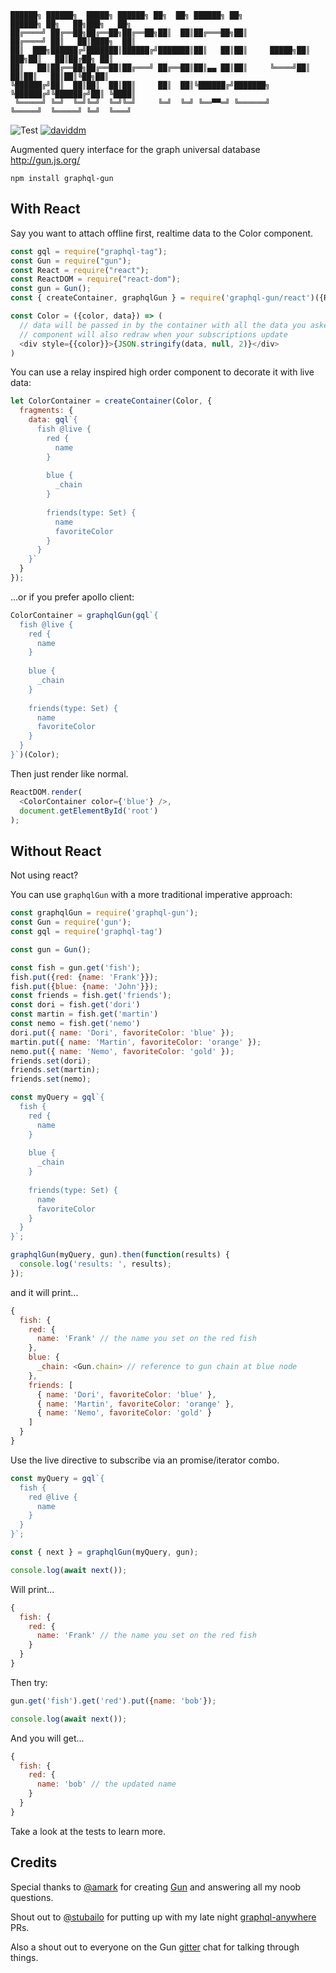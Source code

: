 ```
██████╗ ██████╗  █████╗ ██████╗ ██╗  ██╗ ██████╗ ██╗            ██████╗ ██╗   ██╗███╗   ██╗
██╔════╝ ██╔══██╗██╔══██╗██╔══██╗██║  ██║██╔═══██╗██║           ██╔════╝ ██║   ██║████╗  ██║
██║  ███╗██████╔╝███████║██████╔╝███████║██║   ██║██║     █████╗██║  ███╗██║   ██║██╔██╗ ██║
██║   ██║██╔══██╗██╔══██║██╔═══╝ ██╔══██║██║▄▄ ██║██║     ╚════╝██║   ██║██║   ██║██║╚██╗██║
╚██████╔╝██║  ██║██║  ██║██║     ██║  ██║╚██████╔╝███████╗      ╚██████╔╝╚██████╔╝██║ ╚████║
 ╚═════╝ ╚═╝  ╚═╝╚═╝  ╚═╝╚═╝     ╚═╝  ╚═╝ ╚══▀▀═╝ ╚══════╝       ╚═════╝  ╚═════╝ ╚═╝  ╚═══╝
```

![Test](https://github.com/brysgo/graphql-gun/workflows/Test/badge.svg)
[![daviddm](https://david-dm.org/brysgo/graphql-gun/status.svg)](https://david-dm.org/brysgo/graphql-gun)

Augmented query interface for the graph universal database http://gun.js.org/

`npm install graphql-gun`

## With React

Say you want to attach offline first, realtime data to the Color component.
```javascript
const gql = require("graphql-tag");
const Gun = require("gun");
const React = require("react");
const ReactDOM = require("react-dom");
const gun = Gun();
const { createContainer, graphqlGun } = require('graphql-gun/react')({React, gun});

const Color = ({color, data}) => (
  // data will be passed in by the container with all the data you asked for
  // component will also redraw when your subscriptions update
  <div style={{color}}>{JSON.stringify(data, null, 2)}</div>
)
```

You can use a relay inspired high order component to decorate it with live data:


```javascript
let ColorContainer = createContainer(Color, {
  fragments: {
    data: gql`{
      fish @live {
        red {
          name
        }
        
        blue {
          _chain
        }
        
        friends(type: Set) {
          name
          favoriteColor
        }
      }
    }`
  }
});
```

...or if you prefer apollo client:

```javascript
ColorContainer = graphqlGun(gql`{
  fish @live {
    red {
      name
    }
    
    blue {
      _chain
    }
    
    friends(type: Set) {
      name
      favoriteColor
    }
  }
}`)(Color);
```

Then just render like normal.

```javascript
ReactDOM.render(
  <ColorContainer color={'blue'} />,
  document.getElementById('root')
);

```

## Without React

Not using react?

You can use `graphqlGun` with a more traditional imperative approach:

```javascript
const graphqlGun = require('graphql-gun');
const Gun = require('gun');
const gql = require('graphql-tag')

const gun = Gun();

const fish = gun.get('fish');
fish.put({red: {name: 'Frank'}});
fish.put({blue: {name: 'John'}});
const friends = fish.get('friends');
const dori = fish.get('dori')
const martin = fish.get('martin')
const nemo = fish.get('nemo')
dori.put({ name: 'Dori', favoriteColor: 'blue' });
martin.put({ name: 'Martin', favoriteColor: 'orange' });
nemo.put({ name: 'Nemo', favoriteColor: 'gold' });
friends.set(dori);
friends.set(martin);
friends.set(nemo);

const myQuery = gql`{
  fish {
    red {
      name
    }
    
    blue {
      _chain
    }
    
    friends(type: Set) {
      name
      favoriteColor
    }
  }
}`;

graphqlGun(myQuery, gun).then(function(results) {
  console.log('results: ', results);
});
```

and it will print...

```javascript
{
  fish: {
    red: {
      name: 'Frank' // the name you set on the red fish
    },
    blue: {
      _chain: <Gun.chain> // reference to gun chain at blue node
    },
    friends: [
      { name: 'Dori', favoriteColor: 'blue' },
      { name: 'Martin', favoriteColor: 'orange' },
      { name: 'Nemo', favoriteColor: 'gold' }
    ]
  }
}
```

Use the live directive to subscribe via an promise/iterator combo.


```javascript
const myQuery = gql`{
  fish {
    red @live {
      name
    }
  }
}`;

const { next } = graphqlGun(myQuery, gun);

console.log(await next());
```

Will print...

```javascript
{
  fish: {
    red: {
      name: 'Frank' // the name you set on the red fish
    }
  }
}
```

Then try:

```javascript
gun.get('fish').get('red').put({name: 'bob'});

console.log(await next());
```

And you will get...

```javascript
{
  fish: {
    red: {
      name: 'bob' // the updated name
    }
  }
}
```

Take a look at the tests to learn more.


## Credits

Special thanks to [@amark](https://github.com/amark/) for creating [Gun](https://github.com/amark/gun) and answering all my noob questions.

Shout out to [@stubailo](https://github.com/stubailo/) for putting up with my late night [graphql-anywhere](https://github.com/amark/) PRs.

Also a shout out to everyone on the Gun [gitter](https://gitter.im/amark/gun) chat for talking through things.
